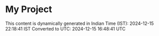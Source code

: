 # My Project

This content is dynamically generated in Indian Time (IST): 2024-12-15 22:18:41 IST
Converted to UTC: 2024-12-15 16:48:41 UTC
